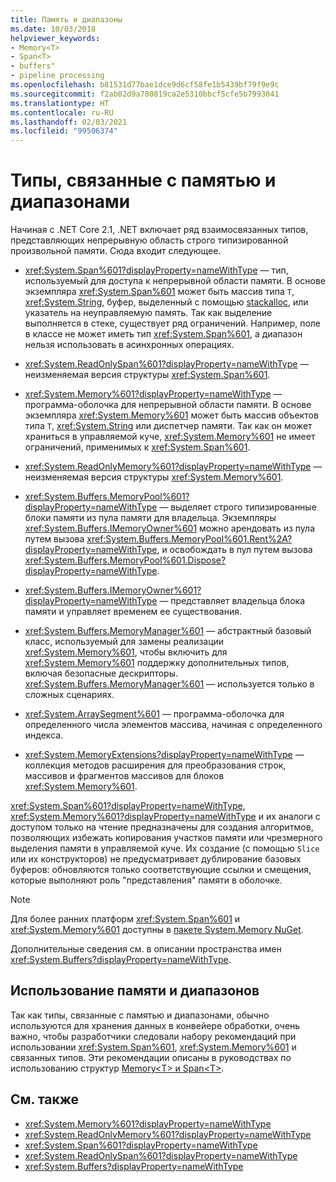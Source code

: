 ```yaml
---
title: Память и диапазоны
ms.date: 10/03/2018
helpviewer_keywords:
- Memory<T>
- Span<T>
- buffers"
- pipeline processing
ms.openlocfilehash: b81531d77bae1dce9d6cf58fe1b5439bf79f9e9c
ms.sourcegitcommit: f2ab02d9a780819ca2e5310bbcf5cfe5b7993041
ms.translationtype: HT
ms.contentlocale: ru-RU
ms.lasthandoff: 02/03/2021
ms.locfileid: "99506374"
---
```

# <a name="memory--and-span-related-types"></a>Типы, связанные с памятью и диапазонами

Начиная с .NET Core 2.1, .NET включает ряд взаимосвязанных типов, представляющих непрерывную область строго типизированной произвольной памяти. Сюда входит следующее.

- <xref:System.Span%601?displayProperty=nameWithType> — тип, используемый для доступа к непрерывной области памяти. В основе экземпляра <xref:System.Span%601> может быть массив типа `T`, <xref:System.String>, буфер, выделенный с помощью [stackalloc](../../csharp/language-reference/operators/stackalloc.md), или указатель на неуправляемую память. Так как выделение выполняется в стеке, существует ряд ограничений. Например, поле в классе не может иметь тип <xref:System.Span%601>, а диапазон нельзя использовать в асинхронных операциях.

- <xref:System.ReadOnlySpan%601?displayProperty=nameWithType> — неизменяемая версия структуры <xref:System.Span%601>.

- <xref:System.Memory%601?displayProperty=nameWithType> — программа-оболочка для непрерывной области памяти. В основе экземпляра <xref:System.Memory%601> может быть массив объектов типа `T`, <xref:System.String> или диспетчер памяти. Так как он может храниться в управляемой куче, <xref:System.Memory%601> не имеет ограничений, применимых к <xref:System.Span%601>.

- <xref:System.ReadOnlyMemory%601?displayProperty=nameWithType> — неизменяемая версия структуры <xref:System.Memory%601>.

- <xref:System.Buffers.MemoryPool%601?displayProperty=nameWithType> — выделяет строго типизированные блоки памяти из пула памяти для владельца. Экземпляры <xref:System.Buffers.IMemoryOwner%601> можно арендовать из пула путем вызова <xref:System.Buffers.MemoryPool%601.Rent%2A?displayProperty=nameWithType>, и освобождать в пул путем вызова <xref:System.Buffers.MemoryPool%601.Dispose?displayProperty=nameWithType>.

- <xref:System.Buffers.IMemoryOwner%601?displayProperty=nameWithType> — представляет владельца блока памяти и управляет временем ее существования.

- <xref:System.Buffers.MemoryManager%601> — абстрактный базовый класс, используемый для замены реализации <xref:System.Memory%601>, чтобы включить для <xref:System.Memory%601> поддержку дополнительных типов, включая безопасные дескрипторы. <xref:System.Buffers.MemoryManager%601> — используется только в сложных сценариях.

- <xref:System.ArraySegment%601> — программа-оболочка для определенного числа элементов массива, начиная с определенного индекса.

- <xref:System.MemoryExtensions?displayProperty=nameWithType> — коллекция методов расширения для преобразования строк, массивов и фрагментов массивов для блоков <xref:System.Memory%601>.

<xref:System.Span%601?displayProperty=nameWithType>, <xref:System.Memory%601?displayProperty=nameWithType> и их аналоги с доступом только на чтение предназначены для создания алгоритмов, позволяющих избежать копирования участков памяти или чрезмерного выделения памяти в управляемой куче. Их создание (с помощью `Slice` или их конструкторов) не предусматривает дублирование базовых буферов: обновляются только соответствующие ссылки и смещения, которые выполняют роль "представления" памяти в оболочке.

> [!NOTE]
> Для более ранних платформ <xref:System.Span%601> и <xref:System.Memory%601> доступны в [пакете System.Memory NuGet](https://www.nuget.org/packages/System.Memory/).

Дополнительные сведения см. в описании пространства имен <xref:System.Buffers?displayProperty=nameWithType>.

## <a name="working-with-memory-and-span"></a>Использование памяти и диапазонов

Так как типы, связанные с памятью и диапазонами, обычно используются для хранения данных в конвейере обработки, очень важно, чтобы разработчики следовали набору рекомендаций при использовании <xref:System.Span%601>, <xref:System.Memory%601> и связанных типов. Эти рекомендации описаны в руководствах по использованию структур [Memory\<T> и Span\<T>](memory-t-usage-guidelines.md).

## <a name="see-also"></a>См. также

- <xref:System.Memory%601?displayProperty=nameWithType>
- <xref:System.ReadOnlyMemory%601?displayProperty=nameWithType>
- <xref:System.Span%601?displayProperty=nameWithType>
- <xref:System.ReadOnlySpan%601?displayProperty=nameWithType>
- <xref:System.Buffers?displayProperty=nameWithType>
